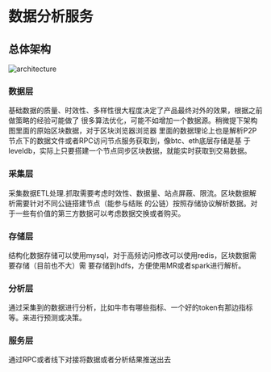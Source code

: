 # 数据分析服务

## 总体架构

![architecture](https://github.com/maodoutech/my-bitcoin/blob/master/temp/data_service.webp)

### 数据层

基础数据的质量、时效性、多样性很大程度决定了产品最终对外的效果，根据之前做策略的经验可能做了
很多算法优化，可能不如增加一个数据源。稍微提下架构图里面的原始区块数据，对于区块浏览器浏览器
里面的数据理论上也是解析P2P节点下的数据文件或者RPC访问节点服务获取到，像btc、eth底层存储是基
于leveldb，实际上只要搭建一个节点同步区块数据，就能实时获取到交易数据。

### 采集层

采集数据ETL处理.抓取需要考虑时效性、数据量、站点屏蔽、限流。区块数据解析需要针对不同公链搭建节点（能参与结账
的公链）按照存储协议解析数据。对于一些有价值的第三方数据可以考虑数据交换或者购买。

### 存储层

结构化数据存储可以使用mysql，对于高频访问修改可以使用redis，区块数据需要存储（目前也不大）需
要存储到hdfs，方便使用MR或者spark进行解析。

### 分析层

通过采集到的数据进行分析，比如牛市有哪些指标、一个好的token有那边指标等。来进行预测或决策。

### 服务层

通过RPC或者线下对接将数据或者分析结果推送出去
